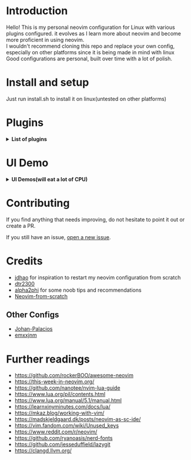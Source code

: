 # Introduction

Hello! This is my personal neovim configuration for Linux with various plugins configured. it evolves as I learn more about neovim and become more proficient in using neovim. <br />
I wouldn't recommend cloning this repo and replace your own config, especially on other platforms since it is being made in mind with linux <br />
Good configurations are personal, built over time with a lot of polish.

# Install and setup

Just run install.sh to install it on linux(untested on other platforms)

# Plugins
<details><summary><b>List of plugins</b></summary>

| Plugin            | Usage          |
|-------------------|--------------- |
| [Packer](https://github.com/wbthomason/packer.nvim)      | Plugin Management         |
| [hrsh7th](https://github.com/hrsh7th) + [lspconfig](https://github.com/neovim/nvim-lspconfig)     | AutoCompletion         |
| [lspkind](https://github.com/onsails/lspkind.nvim)     | Icons for autocompletion         |
| [cmp_luasnip](https://github.com/saadparwaiz1/cmp_luasnip)    | Snippet autocompletion         |
| [null-ls](https://github.com/jose-elias-alvarez/null-ls.nvim)     | Spellcheck and Clang_check        |
| [bufferline](https://github.com/akinsho/bufferline.nvim) | buffer management |
| [Telescope](https://github.com/nvim-telescope/telescope.nvim) | for fuzzy finding files and projects|
| [Code Runner](https://github.com/CRAG666/code_runner.nvim)| for running one file code quickly |
| [Alpha](https://github.com/goolord/alpha-nvim)| for dashboard |
| [impatient](https://github.com/lewis6991/impatient.nvim) | for improving starting time |
| [Cmake-tools](https://github.com/Civitasv/cmake-tools.nvim) | for CMake integration |
| [Gitsigns](https://github.com/lewis6991/gitsigns.nvim) | for git integration|
| [nvim-notify](https://github.com/rcarriga/nvim-notify) | GUI notifications |
| [startuptime](https://github.com/dstein64/vim-startuptime) | checking startuptime|
| [symbols-outline](https://github.com/simrat39/symbols-outline.nvim) | symbols-outline |
| [Vimwiki](https://github.com/vimwiki/vimwiki)| vimwiki |
| [Neo-tree](https://github.com/nvim-neo-tree/neo-tree.nvim) | | 
aand many more!(you can just look at init.lua to see all the plugins)
</details>


# UI Demo
<details><summary><b>UI Demos(will eat a lot of CPU)</b></summary>

For more UI demos, check [here](https://github.com/Rellotscrewdriver/nvim/issues/1).

## Start screen with alpha-nvim

<p align="center">
<img src="" width="800">
</p>

## Code autocompletion with nvim-cmp

<p align="center">
<img src="" width="800">
</p>

## Tags with symbols-outline

<p align="center">
<img src="" width="800">
</p>

## GUI-style notification with nvim-notify

<p align="center">
<img src="" width="800">
</p>

</details>

# Contributing

If you find anything that needs improving, do not hesitate to point it out or create a PR.

If you still have an issue, [open a new issue](https://github.com/rellotscrewdriver/nvim/issues).

# Credits

* [jdhao](https://github.com/jdhao/nvim-config) for inspiration to restart my neovim configuration from scratch
* [dtr2300](https://github.com/dtr2300/nvim) 
* [alpha2phi](https://github.com/alpha2phi/neovim-for-beginner) for some noob tips and recommendations
* [Neovim-from-scratch](https://github.com/LunarVim/Neovim-from-scratch)
## Other Configs

* [Johan-Palacios](https://github.com/Johan-Palacios/nvim)
* [emxxjnm](https://github.com/emxxjnm/nvim)

# Further readings
- https://github.com/rockerBOO/awesome-neovim
- https://this-week-in-neovim.org/
- https://github.com/nanotee/nvim-lua-guide
- https://www.lua.org/pil/contents.html
- https://www.lua.org/manual/5.1/manual.html
- https://learnxinyminutes.com/docs/lua/
- https://mkaz.blog/working-with-vim/
- https://madskjeldgaard.dk/posts/neovim-as-sc-ide/
- https://vim.fandom.com/wiki/Unused_keys
- https://www.reddit.com/r/neovim/
- https://github.com/ryanoasis/nerd-fonts
- https://github.com/jesseduffield/lazygit
- https://clangd.llvm.org/
